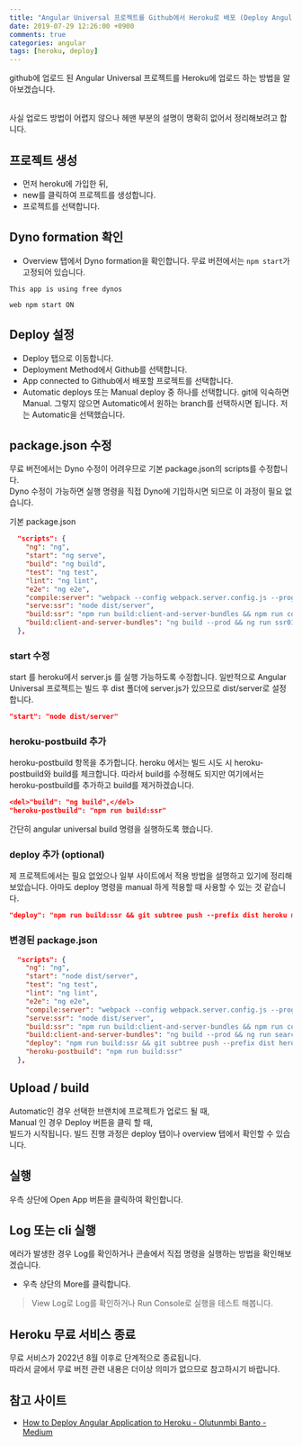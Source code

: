 ```yaml
---
title: "Angular Universal 프로젝트를 Github에서 Heroku로 배포 (Deploy Angular Universal Project from GitHub to Heroku)"
date: 2019-07-29 12:26:00 +0900
comments: true
categories: angular
tags: [heroku, deploy]
---
```




 
 github에 업로드 된 Angular Universal 프로젝트를 Heroku에 업로드 하는 방법을 알아보겠습니다.<br><br>

사실 업로드 방법이 어렵지 않으나 헤맨 부분의 설명이 명확히 없어서 정리해보려고 합니다.


## 프로젝트 생성

- 먼저 heroku에 가입한 뒤,
- new를 클릭하여 프로젝트를 생성합니다.
- 프로젝트를 선택합니다.



## Dyno formation 확인
 
- Overview 탭에서 Dyno formation을 확인합니다. 무료 버전에서는 `npm start`가 고정되어 있습니다.


```
This app is using free dynos

web npm start ON
```




## Deploy 설정

- Deploy 탭으로 이동합니다.
- Deployment Method에서 Github를 선택합니다.
- App connected to Github에서 배포할 프로젝트를 선택합니다.
- Automatic deploys 또는 Manual deploy 중 하나를 선택합니다. git에 익숙하면 Manual. 그렇지 않으면 Automatic에서 원하는 branch를 선택하시면 됩니다. 저는 Automatic을 선택했습니다.






## package.json 수정


무료 버전에서는 Dyno 수정이 어려우므로 기본 package.json의 scripts를 수정합니다.<br>
Dyno 수정이 가능하면 실행 명령을 직접 Dyno에 기입하시면 되므로 이 과정이 필요 없습니다.

기본 package.json
```json
  "scripts": {
    "ng": "ng",
    "start": "ng serve",
    "build": "ng build",
    "test": "ng test",
    "lint": "ng lint",
    "e2e": "ng e2e",
    "compile:server": "webpack --config webpack.server.config.js --progress --colors",
    "serve:ssr": "node dist/server",
    "build:ssr": "npm run build:client-and-server-bundles && npm run compile:server",
    "build:client-and-server-bundles": "ng build --prod && ng run ssr01:server:production --bundleDependencies all"
  },
```

### start 수정
start 를 heroku에서 server.js 를 실행 가능하도록 수정합니다. 일반적으로 Angular Universal 프로젝트는 빌드 후 dist 폴더에 server.js가 있으므로 dist/server로 설정합니다.

```json
"start": "node dist/server"
```


### heroku-postbuild 추가
heroku-postbuild 항목을 추가합니다. heroku 에서는 빌드 시도 시 heroku-postbuild와 build를 체크합니다. 따라서 build를 수정해도 되지만 여기에서는 heroku-postbuild를 추가하고 build를 제거하겠습니다.

```json
<del>"build": "ng build",</del>
"heroku-postbuild": "npm run build:ssr"
```

간단히 angular universal build 명령을 실행하도록 했습니다.


### deploy 추가 (optional)

제 프로젝트에서는 필요 없었으나 일부 사이트에서 적용 방법을 설명하고 있기에 정리해 보았습니다. 아마도 deploy 명령을 manual 하게 적용할 때 사용할 수 있는 것 같습니다. 


```json
"deploy": "npm run build:ssr && git subtree push --prefix dist heroku master",
```


### 변경된 package.json
```json
  "scripts": {
    "ng": "ng",
    "start": "node dist/server",
    "test": "ng test",
    "lint": "ng lint",
    "e2e": "ng e2e",
    "compile:server": "webpack --config webpack.server.config.js --progress --colors",
    "serve:ssr": "node dist/server",
    "build:ssr": "npm run build:client-and-server-bundles && npm run compile:server",
    "build:client-and-server-bundles": "ng build --prod && ng run searchword:server:production --bundleDependencies all",
    "deploy": "npm run build:ssr && git subtree push --prefix dist heroku master",
    "heroku-postbuild": "npm run build:ssr"
  },
```

## Upload / build

Automatic인 경우 선택한 브랜치에 프로젝트가 업로드 될 때, <br/>
Manual 인 경우 Deploy 버튼을 클릭 할 때, <br/>
빌드가 시작됩니다. 빌드 진행 과정은 deploy 탭이나 overview 탭에서 확인할 수 있습니다.


## 실행

우측 상단에 Open App 버튼을 클릭하여 확인합니다.


## Log 또는 cli 실행

에러가 발생한 경우 Log를 확인하거나 콘솔에서 직접 명령을 실행하는 방법을 확인해보겠습니다.
- 우측 상단의 More를 클릭합니다.
> View Log로 Log를 확인하거나
> Run Console로 실행을 테스트 해봅니다.



## Heroku 무료 서비스 종료
무료 서비스가 2022년 8월 이후로 단계적으로 종료됩니다.<br/>
따라서 글에서 무료 버전 관련 내용은 더이상 의미가 없으므로 참고하시기 바랍니다.


## 참고 사이트
- [How to Deploy Angular Application to Heroku - Olutunmbi Banto - Medium](https://medium.com/@hellotunmbi/how-to-deploy-angular-application-to-heroku-1d56e09c5147)